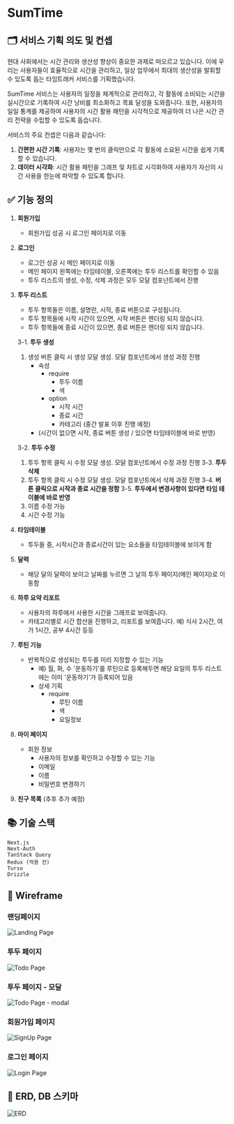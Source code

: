 # SumTime

## 🗂️ 서비스 기획 의도 및 컨셉

현대 사회에서는 시간 관리와 생산성 향상이 중요한 과제로 떠오르고 있습니다. 이에 우리는 사용자들이 효율적으로 시간을 관리하고, 일상 업무에서 최대의 생산성을 발휘할 수 있도록 돕는 타임트래커 서비스를 기획했습니다.

SumTime 서비스는 사용자의 일정을 체계적으로 관리하고, 각 활동에 소비되는 시간을 실시간으로 기록하여 시간 낭비를 최소화하고 목표 달성을 도와줍니다. 또한, 사용자의 일일 통계를 제공하여 사용자의 시간 활용 패턴을 시각적으로 제공하여 더 나은 시간 관리 전략을 수립할 수 있도록 돕습니다.

서비스의 주요 컨셉은 다음과 같습니다:

1. **간편한 시간 기록**: 사용자는 몇 번의 클릭만으로 각 활동에 소요된 시간을 쉽게 기록할 수 있습니다.
2. **데이터 시각화**: 시간 활용 패턴을 그래프 및 차트로 시각화하여 사용자가 자신의 시간 사용을 한눈에 파악할 수 있도록 합니다.

## ✅ 기능 정의

1. **회원가입**
   - 회원가입 성공 시 로그인 페이지로 이동
2. **로그인**
   - 로그인 성공 시 메인 페이지로 이동
   - 메인 페이지 왼쪽에는 타임테이블, 오른쪽에는 투두 리스트를 확인할 수 있음
   - 투두 리스트의 생성, 수정, 삭제 과정은 모두 모달 컴포넌트에서 진행
3. **투두 리스트**

   - 투두 항목들은 이름, 설명란, 시작, 종료 버튼으로 구성됩니다.
   - 투두 항목들에 시작 시간이 있으면, 시작 버튼은 렌더링 되지 않습니다.
   - 투두 항목들에 종료 시간이 있으면, 종료 버튼은 렌더링 되지 않습니다.

   3-1. **투두 생성**

   1. 생성 버튼 클릭 시 생성 모달 생성. 모달 컴포넌트에서 생성 과정 진행
      - 속성
        - require
          - 투두 이름
          - 색
        - option
          - 시작 시간
          - 종료 시간
          - 카테고리 (중간 발표 이후 진행 예정)
      - (시간이 없으면 시작, 종료 버튼 생성 / 있으면 타임테이블에 바로 반영)

   3-2. **투두 수정**

   1. 투두 항목 클릭 시 수정 모달 생성. 모달 컴포넌트에서 수정 과정 진행 3-3. **투두 삭제**
   1. 투두 항목 클릭 시 수정 모달 생성. 모달 컴포넌트에서 삭제 과정 진행 3-4. **버튼 클릭으로 시작과 종료 시간을 정함** 3-5. **투두에서 변경사항이 있다면 타임 테이블에 바로 반영**
   1. 이름 수정 가능
   1. 시간 수정 가능

4. **타임테이블**
   - 투두들 중, 시작시간과 종료시간이 있는 요소들을 타임테이블에 보이게 함
5. **달력**
   - 해당 달의 달력이 보이고 날짜를 누르면 그 날의 투두 페이지(메인 페이지)로 이동함
6. **하루 요약 리포트**
   - 사용자의 하루에서 사용한 시간을 그래프로 보여줍니다.
   - 카테고리별로 시간 합산을 진행하고, 리포트를 보여줍니다. 예) 식사 2시간, 여가 1시간, 공부 4시간 등등
7. **루틴 기능**
   - 반복적으로 생성되는 투두를 미리 지정할 수 있는 기능
     - 예) 월, 화, 수 '운동하기'를 루틴으로 등록해두면 해당 요일의 투두 리스트에는 이미 '운동하기'가 등록되어 있음
     - 상세 기획
       - require
         - 루틴 이름
         - 색
         - 요일정보
8. **마이 페이지**
   - 회원 정보
     - 사용자의 정보를 확인하고 수정할 수 있는 기능
     - 이메일
     - 이름
     - 비밀번호 변경하기
9. **친구 목록** (추후 추가 예정)

## 📚 기술 스택

```
Next.js
Next-Auth
TanStack Query
Redux (적용 전)
Turso
Drizzle
```

## 📐 Wireframe

### 랜딩페이지

![Landing Page](image-2.png)

### 투두 페이지

![Todo Page](image-3.png)

### 투두 페이지 - 모달

![Todo Page - modal](image-4.png)

### 회원가입 페이지

![SignUp Page](image-5.png)

### 로그인 페이지

![Login Page](image-6.png)

## 🧩 ERD, DB 스키마

![ERD](image-7.png)
